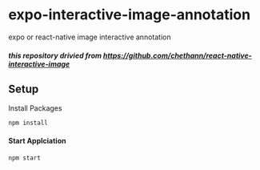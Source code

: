 # expo-interactive-image-annotation
expo or react-native image interactive annotation

##### this repository drivied from https://github.com/chethann/react-native-interactive-image

## Setup

 Install Packages
```
npm install
```

#### Start Applciation
```
npm start
```
